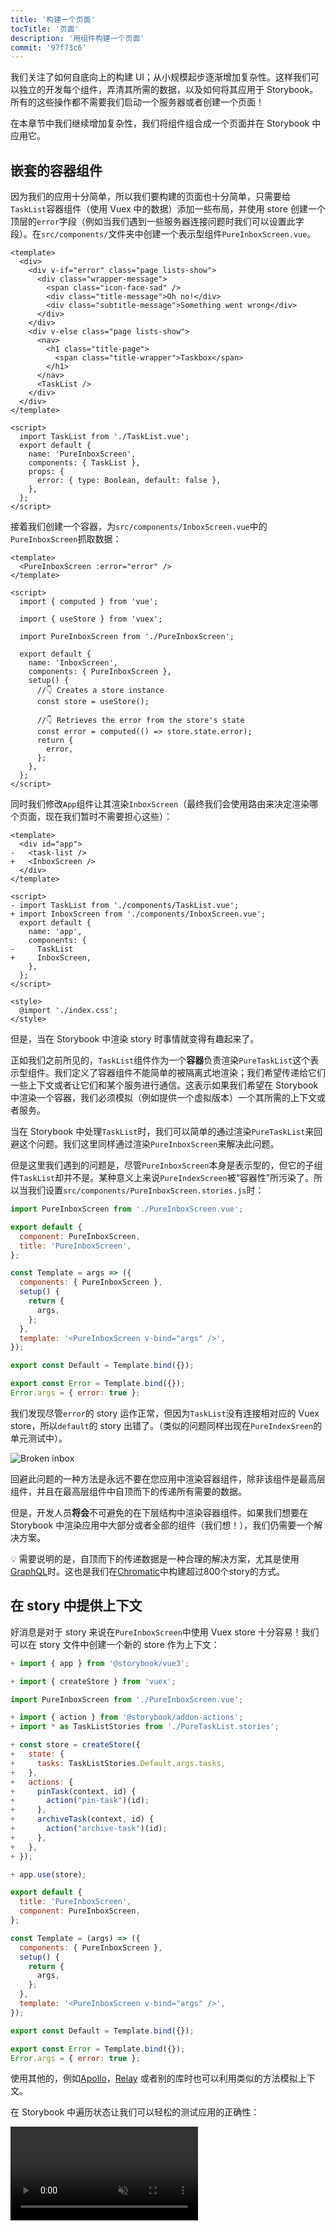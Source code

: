 ```yaml
---
title: '构建一个页面'
tocTitle: '页面'
description: '用组件构建一个页面'
commit: '97f73c6'
---
```


我们关注了如何自底向上的构建 UI；从小规模起步逐渐增加复杂性。这样我们可以独立的开发每个组件，弄清其所需的数据，以及如何将其应用于 Storybook。所有的这些操作都不需要我们启动一个服务器或者创建一个页面！

在本章节中我们继续增加复杂性，我们将组件组合成一个页面并在 Storybook 中应用它。

## 嵌套的容器组件

因为我们的应用十分简单，所以我们要构建的页面也十分简单，只需要给`TaskList`容器组件（使用 Vuex 中的数据）添加一些布局，并使用 store 创建一个顶层的`error`字段（例如当我们遇到一些服务器连接问题时我们可以设置此字段）。在`src/components/`文件夹中创建一个表示型组件`PureInboxScreen.vue`。

```html:title=src/components/PureInboxScreen.vue
<template>
  <div>
    <div v-if="error" class="page lists-show">
      <div class="wrapper-message">
        <span class="icon-face-sad" />
        <div class="title-message">Oh no!</div>
        <div class="subtitle-message">Something went wrong</div>
      </div>
    </div>
    <div v-else class="page lists-show">
      <nav>
        <h1 class="title-page">
          <span class="title-wrapper">Taskbox</span>
        </h1>
      </nav>
      <TaskList />
    </div>
  </div>
</template>

<script>
  import TaskList from './TaskList.vue';
  export default {
    name: 'PureInboxScreen',
    components: { TaskList },
    props: {
      error: { type: Boolean, default: false },
    },
  };
</script>
```

接着我们创建一个容器，为`src/components/InboxScreen.vue`中的`PureInboxScreen`抓取数据：

```html:title=src/components/InboxScreen.vue
<template>
  <PureInboxScreen :error="error" />
</template>

<script>
  import { computed } from 'vue';

  import { useStore } from 'vuex';

  import PureInboxScreen from './PureInboxScreen';

  export default {
    name: 'InboxScreen',
    components: { PureInboxScreen },
    setup() {
      //👇 Creates a store instance
      const store = useStore();

      //👇 Retrieves the error from the store's state
      const error = computed(() => store.state.error);
      return {
        error,
      };
    },
  };
</script>
```

同时我们修改`App`组件让其渲染`InboxScreen`（最终我们会使用路由来决定渲染哪个页面，现在我们暂时不需要担心这些）：

```diff:title=src/App.vue
<template>
  <div id="app">
-   <task-list />
+   <InboxScreen />
  </div>
</template>

<script>
- import TaskList from './components/TaskList.vue';
+ import InboxScreen from './components/InboxScreen.vue';
  export default {
    name: 'app',
    components: {
-     TaskList
+     InboxScreen,
    },
  };
</script>

<style>
  @import './index.css';
</style>
```

但是，当在 Storybook 中渲染 story 时事情就变得有趣起来了。

正如我们之前所见的，`TaskList`组件作为一个**容器**负责渲染`PureTaskList`这个表示型组件。我们定义了容器组件不能简单的被隔离式地渲染；我们希望传递给它们一些上下文或者让它们和某个服务进行通信。这表示如果我们希望在 Storybook 中渲染一个容器，我们必须模拟（例如提供一个虚拟版本）一个其所需的上下文或者服务。

当在 Storybook 中处理`TaskList`时，我们可以简单的通过渲染`PureTaskList`来回避这个问题。我们这里同样通过渲染`PureInboxScreen`来解决此问题。

但是这里我们遇到的问题是，尽管`PureInboxScreen`本身是表示型的，但它的子组件`TaskList`却并不是。某种意义上来说`PureIndexScreen`被“容器性”所污染了。所以当我们设置`src/components/PureInboxScreen.stories.js`时：

```js:title=src/components/PureInboxScreen.stories.js
import PureInboxScreen from './PureInboxScreen.vue';

export default {
  component: PureInboxScreen,
  title: 'PureInboxScreen',
};

const Template = args => ({
  components: { PureInboxScreen },
  setup() {
    return {
      args,
    };
  },
  template: '<PureInboxScreen v-bind="args" />',
});

export const Default = Template.bind({});

export const Error = Template.bind({});
Error.args = { error: true };
```

我们发现尽管`error`的 story 运作正常，但因为`TaskList`没有连接相对应的 Vuex store，所以`default`的 story 出错了。（类似的问题同样出现在`PureIndexSreen`的单元测试中）。

![Broken inbox](/intro-to-storybook/broken-inboxscreen-vue.png)

回避此问题的一种方法是永远不要在您应用中渲染容器组件，除非该组件是最高层组件，并且在最高层组件中自顶而下的传递所有需要的数据。

但是，开发人员**将会**不可避免的在下层结构中渲染容器组件。如果我们想要在 Storybook 中渲染应用中大部分或者全部的组件（我们想！），我们仍需要一个解决方案。

<div class="aside">
💡 需要说明的是，自顶而下的传递数据是一种合理的解决方案，尤其是使用<a href="http://graphql.org/">GraphQL</a>时。这也是我们在<a href="https://www.chromatic.com">Chromatic</a>中构建超过800个story的方式。
</div>

## 在 story 中提供上下文

好消息是对于 story 来说在`PureInboxScreen`中使用 Vuex store 十分容易！我们可以在 story 文件中创建一个新的 store 作为上下文：

```diff:title=src/components/PureInboxScreen.stories.js
+ import { app } from '@storybook/vue3';

+ import { createStore } from 'vuex';

import PureInboxScreen from './PureInboxScreen.vue';

+ import { action } from '@storybook/addon-actions';
+ import * as TaskListStories from './PureTaskList.stories';

+ const store = createStore({
+   state: {
+     tasks: TaskListStories.Default.args.tasks,
+   },
+   actions: {
+     pinTask(context, id) {
+       action("pin-task")(id);
+     },
+     archiveTask(context, id) {
+       action("archive-task")(id);
+     },
+   },
+ });

+ app.use(store);

export default {
  title: 'PureInboxScreen',
  component: PureInboxScreen,
};

const Template = (args) => ({
  components: { PureInboxScreen },
  setup() {
    return {
      args,
    };
  },
  template: '<PureInboxScreen v-bind="args" />',
});

export const Default = Template.bind({});

export const Error = Template.bind({});
Error.args = { error: true };
```

使用其他的，例如[Apollo](https://www.npmjs.com/package/apollo-storybook-decorator)，[Relay](https://github.com/orta/react-storybooks-relay-container) 或者别的库时也可以利用类似的方法模拟上下文。

在 Storybook 中遍历状态让我们可以轻松的测试应用的正确性：

<video autoPlay muted playsInline loop >

  <source
    src="/intro-to-storybook/finished-inboxscreen-states-6-0.mp4"
    type="video/mp4"
  />
</video>

## 组件驱动开发

我们以`Task`起步，进一步实现`TaskList`，现在我们创建了整个页面的 UI。我们的`InboxScreen`包括了一个嵌套容器组件，以及一系列相关联的 story。

<video autoPlay muted playsInline loop style="width:480px; height:auto; margin: 0 auto;">
  <source
    src="/intro-to-storybook/component-driven-development-optimized.mp4"
    type="video/mp4"
  />
</video>

[**组件驱动开发**](https://www.componentdriven.org/)让您可以一步步的在升级组件结构的同时扩展应用的复杂性。同时也使得我们可以更专注于开发本身，并提高对所有可能的 UI 排列组合的覆盖率。简而言之，CDD 帮助您创建了高质量以及更复杂的 UI。

我们还没有完全结束 - 光创建 UI 是不够的。我们仍需要保证应用的耐用性。

<div class="aside">
💡 别忘了提交您的代码！
</div>

